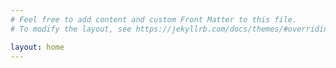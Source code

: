 ```yaml
---
# Feel free to add content and custom Front Matter to this file.
# To modify the layout, see https://jekyllrb.com/docs/themes/#overriding-theme-defaults. Don't know about this.

layout: home
---
```

